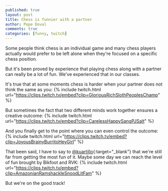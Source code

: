 ```yaml
---
published: true
layout: post
title: Chess is funnier with a partner
author: Pepe Doval
comments: true
categories: [funny, twitch]
---
```

Some people think chess is an individual game and many chess players actually
would prefer to be left alone when they're focused on a specific chess position.

But it's been proved by experience that playing chess along with a partner can
really be a lot of fun. We've experienced that in our classes.

<!--break-->

It's true that at some moments chess is harder when your partner does not think the same as you:
{% include twitch.html url="https://clips.twitch.tv/embed?clip=GloriousRichSlothPeoplesChamp" %}

But sometimes the fact that two different minds work together ensures a creative outcome:
{% include twitch.html url="https://clips.twitch.tv/embed?clip=CarelessHappySangPJSalt" %}

And you finally get to the point where you can even control the outcome:
{% include twitch.html url="https://clips.twitch.tv/embed?clip=JoyousBrainyBurritoHeyGirl" %}

That been said, I have to say to [@kuartillo](https://twitter.com/kuartillo){:target="_blank"}
that we're still far from getting the most fun of it. Maybe some day we can reach the level of
fun brought by Bikfoot and RVK:
{% include twitch.html url="https://clips.twitch.tv/embed?clip=AmazonianRamshackleSnoodLitFam" %}

But we're on the good track!
